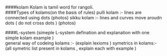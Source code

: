 ####kolam 
Kolam is tamil word for rangoli.        
####Types of kolams(on the basis of rules)
pulli kolam :- lines are connected using dots
(photos)
sikku kolam :- lines and curves move aroudn dots ( do not cross dots )
(photos)

####L-system
  (simeple L-system defination and explanation with one simple kolam example )          
general way of codeing kolams :-
(explain lexioms )
symetrics in kolams:-(all symetric list present in kolams , explain each with example )
